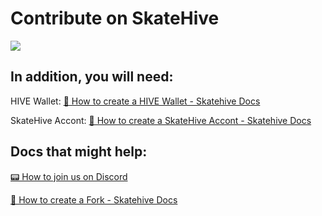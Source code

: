 # Contribute on SkateHive

![](https://i.ibb.co/2ML12vx/image.png)

## In addition, you will need:

HIVE Wallet: 
[💼 How to create a HIVE Wallet - Skatehive Docs](https://docs.skatehive.app/docs/Level%20-%202/hive-wallet)

SkateHive Accont:
[🪪 How to create a SkateHive Accont - Skatehive Docs](https://docs.skatehive.app/docs/Level%20-%203/login)

## Docs that might help:

[📟 How to join us on Discord](https://docs.skatehive.app/docs/Level%20-%203/discord)

[📝 How to create a Fork - Skatehive Docs](https://docs.skatehive.app/docs/projects/fork-skatehive)